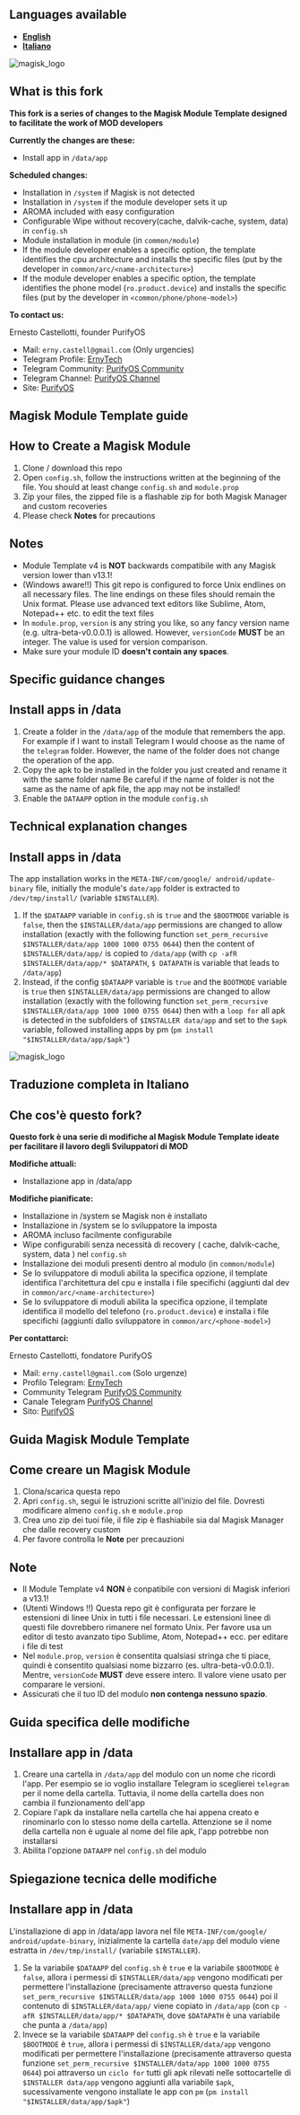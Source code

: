 ##  **Languages ​​available**

 - **[English](#eng)**
 - **[Italiano](#it)**
  <a name="eng">
  
![magisk_logo](http://i.imgur.com/jQu17Mp.png%29)

## **What is this fork**
**This fork is a series of changes to the Magisk Module Template designed to facilitate the work of MOD developers**

**Currently the changes are these:**

 - Install app in `/data/app`

**Scheduled changes:**

 - Installation in `/system` if Magisk is not detected
 - Installation in `/system` if the module developer sets it up
 - AROMA included with easy configuration
 - Configurable Wipe without recovery(cache, dalvik-cache, system, data) in `config.sh`
 - Module installation in module (in `common/module`)
 - If the module developer enables a specific option, the template identifies the cpu architecture and installs the specific files (put by the developer in `common/arc/<name-architecture>`)
 - If the module developer enables a specific option, the template identifies the phone model (`ro.product.device`) and installs the specific files (put by the developer in `<common/phone/phone-model>`)
 
 **To contact us:**
 
 Ernesto Castellotti, founder PurifyOS
  - Mail: `erny.castell@gmail.com` (Only urgencies)
  - Telegram Profile: [ErnyTech](t.me/ErnyTech)
  - Telegram Community: [PurifyOS Community](https://goo.gl/oNNwwm)
  - Telegram Channel: [PurifyOS Channel](https://t.me/purifychannel)
  - Site: [PurifyOS](www.purifyos.it)
  
## **Magisk Module Template guide** ##

## How to Create a Magisk Module
1. Clone / download this repo
2. Open `config.sh`, follow the instructions written at the beginning of the file. You should at least change `config.sh` and `module.prop`
3. Zip your files, the zipped file is a flashable zip for both Magisk Manager and custom recoveries
4. Please check **Notes** for precautions

## Notes
- Module Template v4 is **NOT** backwards compatibile with any Magisk version lower than v13.1!
- (Windows aware!!) This git repo is configured to force Unix endlines on all necessary files. The line endings on these files should remain the Unix format. Please use advanced text editors like Sublime, Atom, Notepad++ etc. to edit the text files
- In `module.prop`, `version` is any string you like, so any fancy version name (e.g. ultra-beta-v0.0.0.1) is allowed. However, `versionCode` **MUST** be an integer. The value is used for version comparison.
- Make sure your module ID **doesn't contain any spaces**.
## **Specific guidance changes** ##

## Install apps in /data

 1. Create a folder in the `/data/app` of the module that remembers the app.
For example if I want to install Telegram I would choose as the name of the `telegram` folder.
However, the name of the folder does not change the operation of the app.
 2. Copy the apk to be installed in the folder you just created and rename it with the same folder name
Be careful if the name of folder is not the same as the name of apk file, the app may not be installed!
 3. Enable the `DATAAPP` option in the module `config.sh`

## **Technical explanation changes** ##

## Install apps in /data ##
The app  installation works in the `META-INF/com/google/ android/update-binary` file, initially the module's `date/app` folder is extracted to  `/dev/tmp/install/` (variable `$INSTALLER`).

 1. If the `$DATAAPP` variable in `config.sh` is `true` and the `$BOOTMODE` variable is `false`, then the `$INSTALLER/data/app` permissions are changed to allow installation (exactly with the following function `set_perm_recursive $INSTALLER/data/app 1000 1000 0755 0644`) then the content of `$INSTALLER/data/app/` is copied to `/data/app` (with `cp -afR $INSTALLER/data/app/* $DATAPATH`, `$ DATAPATH` is variable that leads to `/data/app`)
 2. Instead, if the config `$DATAAPP` variable is `true` and the `BOOTMODE` variable is `true` then `$INSTALLER/data/app` permissions are changed to allow installation (exactly with the following function `set_perm_recursive $INSTALLER/data/app 1000 1000 0755 0644`) then with a `loop for` all  apk is detected in the subfolders of `$INSTALLER data/app` and set to the `$apk` variable, followed installing apps by pm (`pm install "$INSTALLER/data/app/$apk"`)
</a>
<a name="it">

![magisk_logo](http://i.imgur.com/jQu17Mp.png%29)

## **Traduzione completa in Italiano** ##
## **Che cos'è questo fork?** ##
**Questo fork è una serie di modifiche al Magisk Module Template ideate per facilitare il lavoro degli Sviluppatori di MOD**

**Modifiche attuali:**

 - Installazione app in /data/app
 
 **Modifiche pianificate:**
 - Installazione in /system se Magisk non è installato 
 - Installazione in /system se lo sviluppatore la imposta
 - AROMA incluso facilmente configurabile
 - Wipe configurabili senza necessità di recovery ( cache, dalvik-cache, system, data ) nel `config.sh`
 - Installazione dei moduli presenti dentro al modulo (in `common/module`)
 - Se lo sviluppatore di moduli abilita la specifica opzione, il template identifica l'architettura del cpu e installa i file specifichi (aggiunti dal dev in `common/arc/<name-architecture>`)
 - Se lo sviluppatore di moduli abilita la specifica opzione, il template identifica il modello del telefono (`ro.product.device`) e installa i file specifichi (aggiunti dallo sviluppatore in `common/arc/<phone-model>`)
 
 **Per contattarci:**
 
 Ernesto Castellotti, fondatore PurifyOS
  - Mail: `erny.castell@gmail.com` (Solo urgenze)
  - Profilo Telegram: [ErnyTech](t.me/ErnyTech)
  - Community Telegram [PurifyOS Community](https://goo.gl/oNNwwm)
  - Canale Telegram [PurifyOS Channel](https://t.me/purifychannel)
  - Sito: [PurifyOS](www.purifyos.it)
  
## **Guida Magisk Module Template** ##

## Come creare un  Magisk Module
1. Clona/scarica questa repo
2. Apri  `config.sh`, segui le istruzioni scritte all'inizio del file. Dovresti modificare almeno `config.sh` e `module.prop`
3. Crea uno zip dei tuoi file, il file zip è flashiabile sia dal Magisk Manager che dalle recovery custom
4. Per favore controlla le **Note** per precauzioni
## Note
- Il Module Template v4 **NON** è conpatibile con versioni di Magisk inferiori a v13.1!
- (Utenti Windows !!) Questa repo git è configurata per forzare le estensioni di linee Unix in tutti i file necessari. Le estensioni linee di questi file dovrebbero rimanere nel formato Unix. Per favore usa un editor di testo avanzato tipo Sublime, Atom, Notepad++ ecc. per editare i file di test
- Nel `module.prop`, `version` è consentita qualsiasi stringa che ti piace, quindi è consentito qualsiasi nome bizzarro (es. ultra-beta-v0.0.0.1). Mentre, `versionCode` **MUST** deve essere intero. Il valore viene usato per comparare le versioni.
- Assicurati che il tuo ID del modulo **non contenga nessuno spazio**.
## **Guida specifica delle modifiche** ##

## Installare app in /data

 1. Creare una cartella in `/data/app` del modulo con un nome che ricordi l'app.
Per esempio se io voglio installare Telegram io sceglierei `telegram`  per il nome della cartella.
Tuttavia, il nome della cartella does non cambia il funzionamento dell'app
 2. Copiare l'apk da installare nella cartella che hai appena creato e rinominarlo con lo stesso nome della cartella.
Attenzione se il nome della cartella non è uguale al nome del file apk, l'app potrebbe non installarsi
 3. Abilita l'opzione `DATAAPP` nel `config.sh` del modulo
 
## **Spiegazione tecnica delle modifiche** ##

## Installare app in /data ##
L'installazione di app in /data/app lavora nel file  `META-INF/com/google/ android/update-binary`, inizialmente la cartella `date/app` del modulo viene estratta in  `/dev/tmp/install/` (variabile `$INSTALLER`).

 1. Se la variabile `$DATAAPP` del `config.sh` è `true` e la variabile `$BOOTMODE` è `false`, allora i permessi di `$INSTALLER/data/app`  vengono modificati per permettere l'installazione (precisamente attraverso questa funzione `set_perm_recursive $INSTALLER/data/app 1000 1000 0755 0644`) poi il contenuto di `$INSTALLER/data/app/` viene copiato in `/data/app` (con `cp -afR $INSTALLER/data/app/* $DATAPATH`, dove `$DATAPATH` è una variabile che punta a `/data/app`)
 2. Invece se la variabile `$DATAAPP` del `config.sh` è `true` e la variabile `$BOOTMODE` è `true`, allora i permessi di `$INSTALLER/data/app`  vengono modificati per permettere l'installazione (precisamente attraverso questa funzione `set_perm_recursive $INSTALLER/data/app 1000 1000 0755 0644`) poi attraverso un `ciclo for` tutti gli apk rilevati nelle sottocartelle di `$INSTALLER data/app` vengono aggiunti alla variabile `$apk`, sucessivamente vengono installate le app con `pm` (`pm install "$INSTALLER/data/app/$apk"`)
 </a>
